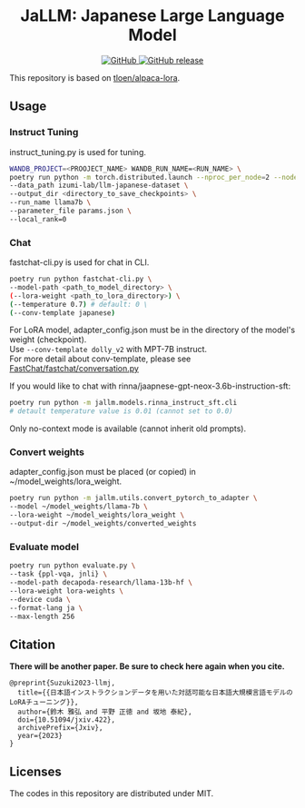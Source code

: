 <div id="top"></div>

<h1 align="center"> JaLLM: Japanese Large Language Model</h1>

<p align="center">
  <a href="https://github.com/retarfi/jallm#licenses">
    <img alt="GitHub" src="https://img.shields.io/badge/license-MIT-brightgreen">
  </a>
  <a href="https://github.com/retarfi/jallm/releases">
    <img alt="GitHub release" src="https://img.shields.io/github/v/release/retarfi/jallm.svg">
  </a>
</p>

This repository is based on [tloen/alpaca-lora](https://github.com/tloen/alpaca-lora).

## Usage
### Instruct Tuning
instruct_tuning.py is used for tuning.
```sh
WANDB_PROJECT=<PROOJECT_NAME> WANDB_RUN_NAME=<RUN_NAME> \
poetry run python -m torch.distributed.launch --nproc_per_node=2 --node_rank=0 train.py \
--data_path izumi-lab/llm-japanese-dataset \
--output_dir <directory_to_save_checkpoints> \
--run_name llama7b \
--parameter_file params.json \
--local_rank=0
```

### Chat
fastchat-cli.py is used for chat in CLI.

```sh
poetry run python fastchat-cli.py \
--model-path <path_to_model_directory> \
(--lora-weight <path_to_lora_directory>) \
(--temperature 0.7) # default: 0 \
(--conv-template japanese)
```
For LoRA model, adapter_config.json must be in the directory of the model's weight (checkpoint).  
Use `--conv-template dolly_v2` with MPT-7B instruct.  
For more detail about conv-template, please see [FastChat/fastchat/conversation.py](https://github.com/lm-sys/FastChat/blob/main/fastchat/conversation.py)

If you would like to chat with rinna/jaapnese-gpt-neox-3.6b-instruction-sft:
```sh
poetry run python -m jallm.models.rinna_instruct_sft.cli
# detault temperature value is 0.01 (cannot set to 0.0) 
```
Only no-context mode is available (cannot inherit old prompts).

### Convert weights
adapter_config.json must be placed (or copied) in ~/model_weights/lora_weight.
```sh
poetry run python -m jallm.utils.convert_pytorch_to_adapter \
--model ~/model_weights/llama-7b \
--lora-weight ~/model_weights/lora_weight \
--output-dir ~/model_weights/converted_weights
```

### Evaluate model
```sh
poetry run python evaluate.py \
--task {ppl-vqa, jnli} \
--model-path decapoda-research/llama-13b-hf \
--lora-weight lora-weights \
--device cuda \
--format-lang ja \
--max-length 256
```



## Citation
**There will be another paper. Be sure to check here again when you cite.**
```
@preprint{Suzuki2023-llmj,
  title={{日本語インストラクションデータを用いた対話可能な日本語大規模言語モデルのLoRAチューニング}},
  author={鈴木 雅弘 and 平野 正徳 and 坂地 泰紀},
  doi={10.51094/jxiv.422},
  archivePrefix={Jxiv},
  year={2023}
}
```


## Licenses
The codes in this repository are distributed under MIT.
